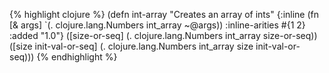 {% highlight clojure %}
(defn int-array
  "Creates an array of ints"
  {:inline (fn [& args] `(. clojure.lang.Numbers int_array ~@args))
   :inline-arities #{1 2}
   :added "1.0"}
  ([size-or-seq] (. clojure.lang.Numbers int_array size-or-seq))
  ([size init-val-or-seq] (. clojure.lang.Numbers int_array size init-val-or-seq)))
{% endhighlight %}
